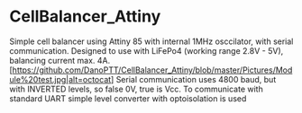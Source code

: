 # CellBalancer_Attiny
Simple cell balancer using Attiny 85 with internal 1MHz osccilator, with serial communication.
Designed to use with LiFePo4 (working range 2.8V - 5V), balancing current max. 4A.
[https://github.com/DanoPTT/CellBalancer_Attiny/blob/master/Pictures/Module%20test.jpg|alt=octocat]
Serial communication uses 4800 baud, but with INVERTED levels, so false 0V, true is Vcc.
To communicate with standard UART simple level converter with optoisolation is used

